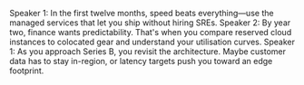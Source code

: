 Speaker 1: In the first twelve months, speed beats everything—use the managed services that let you ship without hiring SREs.
Speaker 2: By year two, finance wants predictability. That's when you compare reserved cloud instances to colocated gear and understand your utilisation curves.
Speaker 1: As you approach Series B, you revisit the architecture. Maybe customer data has to stay in-region, or latency targets push you toward an edge footprint.
